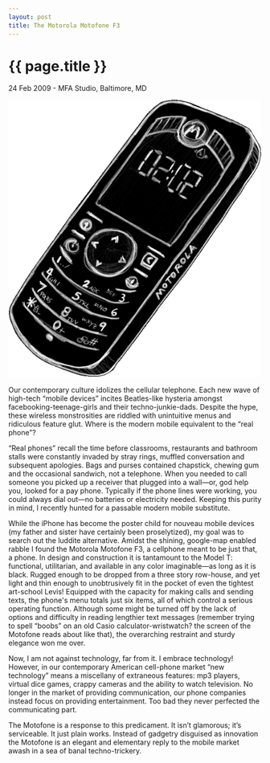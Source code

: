 ```yaml
---
layout: post
title: The Motorola Motofone F3
---
```


{{ page.title }}
================

<span class="meta">24 Feb 2009 - MFA Studio, Baltimore, MD</span>

![Motofone Drawing by KB](/img/motofone.png)

Our contemporary culture idolizes the cellular telephone. Each new wave of high-tech “mobile devices” incites Beatles-like hysteria amongst facebooking-teenage-girls and their techno-junkie-dads. Despite the hype, these wireless monstrosities are riddled with unintuitive menus and ridiculous feature glut. Where is the modern mobile equivalent to the “real phone”?

“Real phones” recall the time before classrooms, restaurants and bathroom stalls were constantly invaded by stray rings, muffled conversation and subsequent apologies. Bags and purses contained chapstick, chewing gum and the occasional sandwich, not a telephone. When you needed to call someone you picked up a receiver that plugged into a wall—or, god help you, looked for a pay phone. Typically if the phone lines were working, you could always dial out—no batteries or electricity needed. Keeping this purity in mind, I recently hunted for a passable modern mobile substitute.

While the iPhone has become the poster child for nouveau mobile devices (my father and sister have certainly been proselytized), my goal was to search out the luddite alternative. Amidst the shining, google-map enabled rabble I found the Motorola Motofone F3, a cellphone meant to be just that, a phone. In design and construction it is tantamount to the Model T: functional, utilitarian, and available in any color imaginable—as long as it is black. Rugged enough to be dropped from a three story row-house, and yet light and thin enough to unobtrusively fit in the pocket of even the tightest art-school Levis! Equipped with the capacity for making calls and sending texts, the phone's menu totals just six items, all of which control a serious operating function. Although some might be turned off by the lack of options and difficulty in reading lengthier text messages (remember trying to spell “boobs” on an old Casio calculator-wristwatch? the screen of the Motofone reads about like that), the overarching restraint and sturdy elegance won me over.

Now, I am not against technology, far from it. I embrace technology! However, in our contemporary American cell-phone market “new technology” means a miscellany of extraneous features: mp3 players, virtual dice games, crappy cameras and the ability to watch television. No longer in the market of providing communication, our phone companies instead focus on providing entertainment. Too bad they never perfected the communicating part.

The Motofone is a response to this predicament. It isn’t glamorous; it’s serviceable. It just plain works. Instead of gadgetry disguised as innovation the Motofone is an elegant and elementary reply to the mobile market awash in a sea of banal techno-trickery. 


